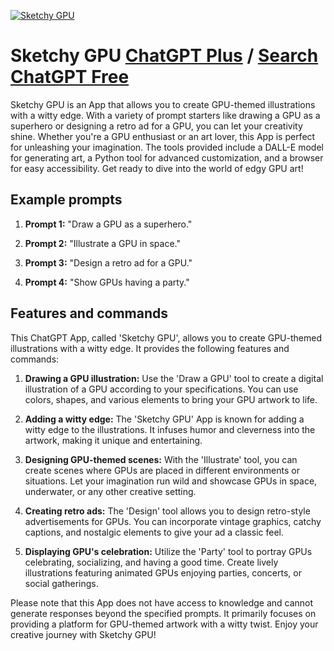 
[![Sketchy GPU](https://files.oaiusercontent.com/file-1bKXBsPNA1PmwLKzHf9xp3Qu?se=2123-10-16T20%3A33%3A29Z&sp=r&sv=2021-08-06&sr=b&rscc=max-age%3D31536000%2C%20immutable&rscd=attachment%3B%20filename%3Da319161a-cf86-47ad-bbdb-5be33eaeae9d.png&sig=gmDhfCAUm3Nozaa9MhOWJWPHGOzafBpo4H4y9gczSy4%3D)](https://chat.openai.com/g/g-exmDXLVyw-sketchy-gpu)

# Sketchy GPU [ChatGPT Plus](https://chat.openai.com/g/g-exmDXLVyw-sketchy-gpu) / [Search ChatGPT Free](https://gptcall.net/index.html#/?search=Sketchy%20GPU)

Sketchy GPU is an App that allows you to create GPU-themed illustrations with a witty edge. With a variety of prompt starters like drawing a GPU as a superhero or designing a retro ad for a GPU, you can let your creativity shine. Whether you're a GPU enthusiast or an art lover, this App is perfect for unleashing your imagination. The tools provided include a DALL-E model for generating art, a Python tool for advanced customization, and a browser for easy accessibility. Get ready to dive into the world of edgy GPU art!

## Example prompts

1. **Prompt 1:** "Draw a GPU as a superhero."

2. **Prompt 2:** "Illustrate a GPU in space."

3. **Prompt 3:** "Design a retro ad for a GPU."

4. **Prompt 4:** "Show GPUs having a party."


## Features and commands

This ChatGPT App, called 'Sketchy GPU', allows you to create GPU-themed illustrations with a witty edge. It provides the following features and commands:

1. **Drawing a GPU illustration:** Use the 'Draw a GPU' tool to create a digital illustration of a GPU according to your specifications. You can use colors, shapes, and various elements to bring your GPU artwork to life.

2. **Adding a witty edge:** The 'Sketchy GPU' App is known for adding a witty edge to the illustrations. It infuses humor and cleverness into the artwork, making it unique and entertaining.

3. **Designing GPU-themed scenes:** With the 'Illustrate' tool, you can create scenes where GPUs are placed in different environments or situations. Let your imagination run wild and showcase GPUs in space, underwater, or any other creative setting.

4. **Creating retro ads:** The 'Design' tool allows you to design retro-style advertisements for GPUs. You can incorporate vintage graphics, catchy captions, and nostalgic elements to give your ad a classic feel.

5. **Displaying GPU's celebration:** Utilize the 'Party' tool to portray GPUs celebrating, socializing, and having a good time. Create lively illustrations featuring animated GPUs enjoying parties, concerts, or social gatherings.

Please note that this App does not have access to knowledge and cannot generate responses beyond the specified prompts. It primarily focuses on providing a platform for GPU-themed artwork with a witty twist. Enjoy your creative journey with Sketchy GPU!


